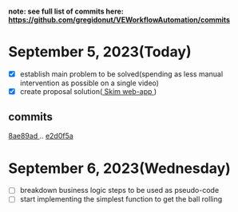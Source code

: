 #### note: see full list of commits here: https://github.com/gregidonut/VEWorkflowAutomation/commits

# September 5, 2023(Today)

- [x] establish main problem to be solved(spending as less manual intervention as possible
on a single video)
- [x] create proposal solution([ Skim web-app ](https://github.com/gregidonut/VEWorkflowAutomation/tree/main/skim))

## commits

[ 8ae89ad ](https://github.com/gregidonut/VEWorkflowAutomation/commit/8ae89adaa7e25313a377a1849162f8d4c6e6d1c5)..
[ e2d0f5a ](https://github.com/gregidonut/VEWorkflowAutomation/commit/e2d0f5a0db30b00f39635a08c5d4792071f00bfc)

# September 6, 2023(Wednesday)

- [ ] breakdown business logic steps to be used as pseudo-code
- [ ] start implementing the simplest function to get the ball rolling
